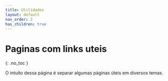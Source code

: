 ```yaml
---
title: Utilidades
layout: default
nav_order: 2
has_children: true
---
```


# Paginas com links uteis
{: .no_toc }


O intuíto dessa página é separar algumas páginas úteis em diversos temas.


